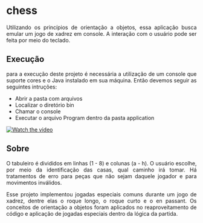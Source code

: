 # chess

<p style=" text-align: justify;">
Utilizando os princípios de orientação a objetos, essa aplicação busca emular um jogo de xadrez em console. A interação com o usuário pode ser feita por meio do teclado.
</p>

## Execução

<p style=" text-align: justify;">
    para a execução deste projeto é necessária a utilização de um console que suporte cores e o Java instalado em sua máquina. Então devemos seguir as seguintes intruções:
    <ul>
        <li>Abrir a pasta com arquivos</li>
        <li>Localizar o diretório bin</li>
        <li>Chamar o console</li>
        <li>Executar o arquivo Program dentro da pasta application</li>
    </ul>
</p>

[![Watch the video](https://user-images.githubusercontent.com/69210720/123317517-7e457a00-d504-11eb-9652-3a58eea22491.png)](https://user-images.githubusercontent.com/69210720/123318095-396e1300-d505-11eb-8d04-d92b47238d4c.mp4)

## Sobre
<p style=" text-align: justify;">
O tabuleiro é divididos em linhas (1 - 8) e colunas (a - h). O usuário escolhe, por meio da identificação das casas, qual caminho irá tomar. Há tratamentos de erro para peças que não sejam daquele jogador e para movimentos inválidos. 
</p>
<p style=" text-align: justify;">
Esse projeto implementou jogadas especiais comuns durante um jogo de xadrez, dentre elas o roque longo, o roque curto e o en passant. Os conceitos de orientação a objetos foram aplicados no reaproveitamento de código e aplicação de jogadas especiais dentro da lógica da partida. 
</p>